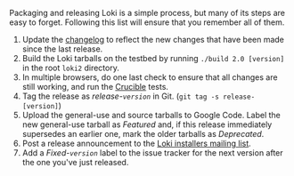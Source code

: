 Packaging and releasing Loki is a simple process, but many of its steps are easy to forget. Following this list will ensure that you remember all of them.

  1. Update the [changelog](Changelog.md) to reflect the new changes that have been made since the last release.
  1. Build the Loki tarballs on the testbed by running `./build 2.0 [version]` in the root `loki2` directory.
  1. In multiple browsers, do one last check to ensure that all changes are still working, and run the [Crucible](http://jscrucible.googlecode.com/) tests.
  1. Tag the release as _release-`version`_ in Git. (`git tag -s release-[version]`)
  1. Upload the general-use and source tarballs to Google Code. Label the new general-use tarball as _Featured_ and, if this release immediately supersedes an earlier one, mark the older tarballs as _Deprecated_.
  1. Post a release announcement to the [Loki installers mailing list](http://groups.google.com/group/loki-installers).
  1. Add a _Fixed-`version`_ label to the issue tracker for the next version after the one you've just released.